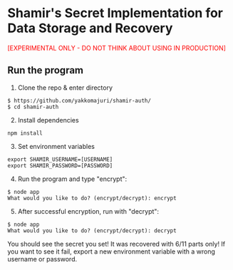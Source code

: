 # Shamir's Secret Implementation for Data Storage and Recovery 

<span style="color:red"> [EXPERIMENTAL ONLY - DO NOT THINK ABOUT USING IN PRODUCTION] </span>

## Run the program

1. Clone the repo & enter directory

```
$ https://github.com/yakkomajuri/shamir-auth/
$ cd shamir-auth

```

2. Install dependencies

`npm install`

3. Set environment variables

```
export SHAMIR_USERNAME=[USERNAME]
export SHAMIR_PASSWORD=[PASSWORD]
```

4. Run the program and type "encrypt":

```
$ node app
What would you like to do? (encrypt/decrypt): encrypt
```

5. After successful encryption, run with "decrypt":

```
$ node app
What would you like to do? (encrypt/decrypt): decrypt
```

You should see the secret you set! It was recovered with 6/11 parts only! If you want to see it fail, 
export a new environment variable with a wrong username or password.
